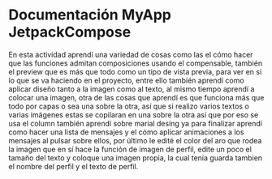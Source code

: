 # Documentación MyApp JetpackCompose

En esta actividad aprendí una variedad de cosas como las el cómo hacer que las funciones admitan composiciones usando el compensable, también el preview que es más que todo como un tipo de vista previa, para ver en si lo que se va haciendo en el proyecto, entre ello también aprendí como aplicar diseño tanto a la imagen como al texto, al mismo tiempo aprendí a colocar una imagen, otra de las cosas que aprendí es que funciona más que todo por capas o sea una sobre la otra, así que si realizo varios textos o varias imágenes estas se copilaran en una sobre la otra así que por eso se usa el column también aprendí sobre marial desing ya para finalizar aprendí como hacer una lista de mensajes y el cómo aplicar animaciones a los mensajes al pulsar sobre ellos, por último le edité el color del aro que rodea la imagen que en sí hace la función de imagen de perfil, edite un poco el tamaño del texto y coloque una imagen propia, la cual tenía guarda tambien el nombre del perfil y el texto de perfil.
